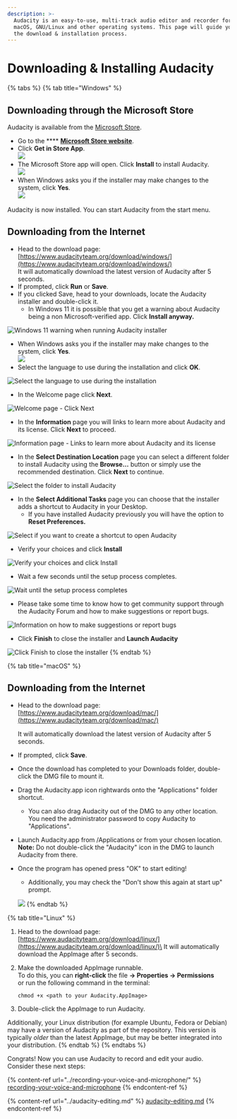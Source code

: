 ```yaml
---
description: >-
  Audacity is an easy-to-use, multi-track audio editor and recorder for Windows,
  macOS, GNU/Linux and other operating systems. This page will guide you through
  the download & installation process.
---
```


# Downloading & Installing Audacity

{% tabs %}
{% tab title="Windows" %}
## Downloading through the Microsoft Store

Audacity is available from the [Microsoft Store](https://apps.microsoft.com/store/detail/audacity/XP8K0J757HHRDW).&#x20;

* Go to the **** [**Microsoft Store website**](https://apps.microsoft.com/store/detail/audacity/XP8K0J757HHRDW).
* Click **Get in Store App**.\
  ![](<../../.gitbook/assets/Microsoft Store Website.png>)
* The Microsoft Store app will open. Click **Install** to install Audacity.\
  ![](<../../.gitbook/assets/image (15).png>)
* When Windows asks you if the installer may make changes to the system, click **Yes**.\
  ![](<../../.gitbook/assets/image (18).png>)

Audacity is now installed. You can start Audacity from the start menu.

## Downloading from the Internet

* Head to the download page: [https://www.audacityteam.org/download/windows/](https://www.audacityteam.org/download/windows/) \
  It will automatically download the latest version of Audacity after 5 seconds.&#x20;
* If prompted, click **Run** or **Save**.&#x20;
* If you clicked Save, head to your downloads, locate the Audacity installer and double-click it.
  * In Windows 11 it is possible that you get a warning about Audacity being a  non Microsoft-verified app. Click **Install anyway.**

![Windows 11 warning when running Audacity installer](<../../.gitbook/assets/Windows 11 - Microsoft-verified app warning.png>)

* When Windows asks you if the installer may make changes to the system, click **Yes**.\
  ![](<../../.gitbook/assets/image (18).png>)
* Select the language to use during the installation and click **OK**.

![Select the language to use during the installation](<../../.gitbook/assets/Select Setup Language.png>)

* In the Welcome page click **Next**.

![Welcome page - Click Next](<../../.gitbook/assets/Welcome Audacity Setup.png>)

* In the **Information** page you will links to learn more about Audacity and its license. Click **Next** to proceed.

![Information page - Links to learn more about Audacity and its license](<../../.gitbook/assets/Setup - License.png>)

* In the **Select Destination Location** page you can select a different folder to install Audacity using the **Browse...** button or simply use the recommended destination. Click **Next** to continue.

![Select the folder to install Audacity](<../../.gitbook/assets/Setup - Select Destination Location.png>)

* In the **Select Additional Tasks** page you can choose that the installer adds a shortcut to Audacity in your Desktop.
  * If you have installed Audacity previously you will have the option to **Reset Preferences.**

![Select if you want to create a shortcut to open Audacity](<../../.gitbook/assets/Setup - Additional Tasks.png>)

* Verify your choices and click **Install**

![Verify your choices and click Install](<../../.gitbook/assets/Setup - Ready to install.png>)

* Wait a few seconds until the setup process completes.

![Wait until the setup process completes ](<../../.gitbook/assets/Setup - Extracting.png>)

* Please take some time to know how to get community support through the Audacity Forum and how to make suggestions or report bugs.

![Information on how to make suggestions or report bugs](<../../.gitbook/assets/Setup - Information before finish.png>)

* Click **Finish** to close the installer and **Launch Audacity**

![Click Finish to close the installer](<../../.gitbook/assets/Setup - Completed.png>)
{% endtab %}

{% tab title="macOS" %}
## Downloading from the Internet

*   Head to the download page: [https://www.audacityteam.org/download/mac/](https://www.audacityteam.org/download/mac/)

    It will automatically download the latest version of Audacity after 5 seconds.
* If prompted, click **Save**.
* Once the download has completed to your Downloads folder, double-click the DMG file to mount it.
*   Drag the Audacity.app icon rightwards onto the "Applications" folder shortcut.

    * You can also drag Audacity out of the DMG to any other location. You need the administrator password to copy Audacity to "Applications".

    <img src="../../.gitbook/assets/Audacity Mac Install.png" alt="" data-size="original">
* Launch Audacity.app from /Applications or from your chosen location.\
  **Note:** Do not double-click the "Audacity" icon in the DMG to launch Audacity from there.
*   Once the program has opened press "OK" to start editing!

    * Additionally, you may check the "Don't show this again at start up" prompt.

    ![](<../../.gitbook/assets/Mac Welcome Screen.png>)
{% endtab %}

{% tab title="Linux" %}
1. Head to the download page: [https://www.audacityteam.org/download/linux/](https://www.audacityteam.org/download/linux/)\
   It will automatically download the AppImage after 5 seconds.&#x20;
2.  Make the downloaded AppImage runnable. \
    To do this, you can **right-click** the file **-> Properties -> Permissions**\
    or run the following command in the terminal:&#x20;

    ```
    chmod +x <path to your Audacity.AppImage>
    ```
3. Double-click the AppImage to run Audacity.&#x20;

Additionally, your Linux distribution (for example Ubuntu, Fedora or Debian) may have a version of Audacity as part of the repository. This version is typically _older_ than the latest AppImage, but may be better integrated into your distribution.&#x20;
{% endtab %}
{% endtabs %}

Congrats!  Now you can use Audacity to record and edit your audio. Consider these next steps:

{% content-ref url="../recording-your-voice-and-microphone/" %}
[recording-your-voice-and-microphone](../recording-your-voice-and-microphone/)
{% endcontent-ref %}

{% content-ref url="../audacity-editing.md" %}
[audacity-editing.md](../audacity-editing.md)
{% endcontent-ref %}

